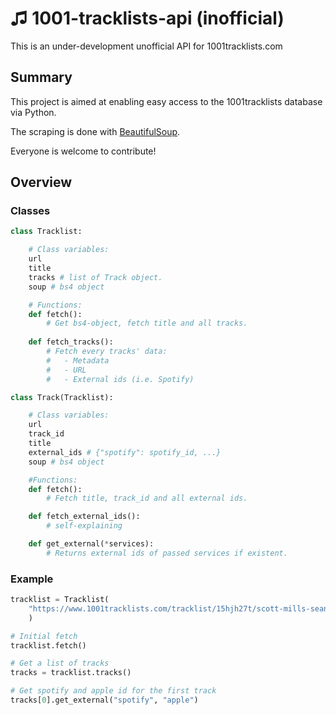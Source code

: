 # ♫ 1001-tracklists-api (inofficial)

This is an under-development unofficial API for 1001tracklists.com

## Summary

This project is aimed at enabling easy access to the 1001tracklists database via Python.

The scraping is done with [BeautifulSoup](https://pypi.org/project/beautifulsoup4/).

Everyone is welcome to contribute!

## Overview

### Classes
```python
class Tracklist:

    # Class variables:
    url
    title
    tracks # list of Track object.
    soup # bs4 object

    # Functions:
    def fetch():
        # Get bs4-object, fetch title and all tracks.
    
    def fetch_tracks():
        # Fetch every tracks' data:
        #   - Metadata
        #   - URL
        #   - External ids (i.e. Spotify)

class Track(Tracklist):

    # Class variables:
    url
    track_id
    title
    external_ids # {"spotify": spotify_id, ...}
    soup # bs4 object

    #Functions:
    def fetch():
        # Fetch title, track_id and all external ids.

    def fetch_external_ids():
        # self-explaining

    def get_external(*services):
        # Returns external ids of passed services if existent.
```

### Example

```python
tracklist = Tracklist(
    "https://www.1001tracklists.com/tracklist/15hjh27t/scott-mills-sean-paul-bbc-radio-1-2020-06-08.html"
    )

# Initial fetch
tracklist.fetch()

# Get a list of tracks
tracks = tracklist.tracks()

# Get spotify and apple id for the first track
tracks[0].get_external("spotify", "apple")
```
